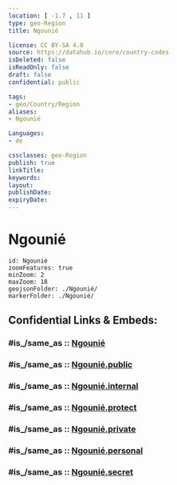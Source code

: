 ```yaml
---
location: [ -1.7 , 11 ] 
type: geo-Region
title: Ngounié

license: CC BY-SA 4.0
source: https://datahub.io/core/country-codes
isDeleted: false
isReadOnly: false
draft: false
confidential: public

tags:
- geo/Country/Region
aliases:
- Ngounié

Languages:
- de

cssclasses: geo-Region
publish: true
linkTitle: 
keywords: 
layout: 
publishDate: 
expiryDate: 
---
```


# Ngounié

```leaflet
id: Ngounié
zoomFeatures: true 
minZoom: 2 
maxZoom: 18
geojsonFolder: ./Ngounié/
markerFolder: ./Ngounié/
```


## Confidential Links & Embeds: 

### #is_/same_as :: [Ngounié](/_Standards/Earth/Continent/Africa/Africa~Central/Gabon/Provinces~Gabon/Ngounié.md) 

### #is_/same_as :: [Ngounié.public](/_public/Earth/Continent/Africa/Africa~Central/Gabon/Provinces~Gabon/Ngounié.public.md) 

### #is_/same_as :: [Ngounié.internal](/_internal/Earth/Continent/Africa/Africa~Central/Gabon/Provinces~Gabon/Ngounié.internal.md) 

### #is_/same_as :: [Ngounié.protect](/_protect/Earth/Continent/Africa/Africa~Central/Gabon/Provinces~Gabon/Ngounié.protect.md) 

### #is_/same_as :: [Ngounié.private](/_private/Earth/Continent/Africa/Africa~Central/Gabon/Provinces~Gabon/Ngounié.private.md) 

### #is_/same_as :: [Ngounié.personal](/_personal/Earth/Continent/Africa/Africa~Central/Gabon/Provinces~Gabon/Ngounié.personal.md) 

### #is_/same_as :: [Ngounié.secret](/_secret/Earth/Continent/Africa/Africa~Central/Gabon/Provinces~Gabon/Ngounié.secret.md)

